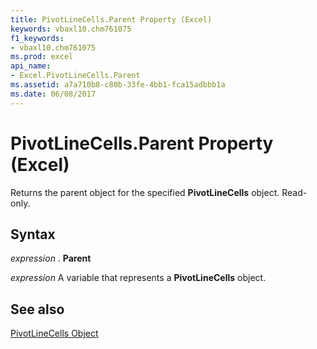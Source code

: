 ```yaml
---
title: PivotLineCells.Parent Property (Excel)
keywords: vbaxl10.chm761075
f1_keywords:
- vbaxl10.chm761075
ms.prod: excel
api_name:
- Excel.PivotLineCells.Parent
ms.assetid: a7a710b8-c80b-33fe-4bb1-fca15adbbb1a
ms.date: 06/08/2017
---
```



# PivotLineCells.Parent Property (Excel)

Returns the parent object for the specified  **PivotLineCells** object. Read-only.


## Syntax

 _expression_ . **Parent**

 _expression_ A variable that represents a **PivotLineCells** object.


## See also


[PivotLineCells Object](Excel.PivotLineCells.md)

